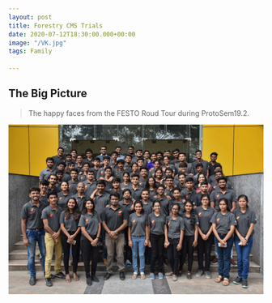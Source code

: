 ```yaml
---
layout: post
title: Forestry CMS Trials
date: 2020-07-12T18:30:00.000+00:00
image: "/VK.jpg"
tags: Family

---
```

## The Big Picture

> The happy faces from the FESTO Roud Tour during ProtoSem19.2.

![](/img/psteam.jpg)